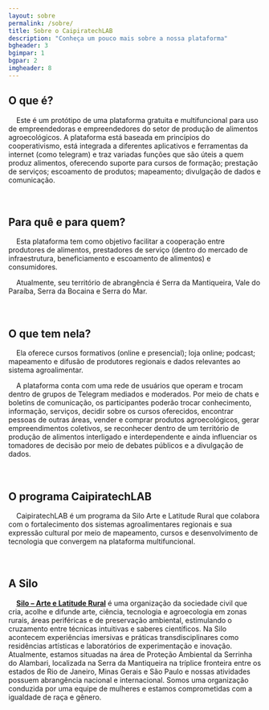```yaml
---
layout: sobre
permalink: /sobre/
title: Sobre o CaipiratechLAB
description: "Conheça um pouco mais sobre a nossa plataforma"
bgheader: 3
bgimpar: 1
bgpar: 2 
imgheader: 8 
---
```



## O que é?

&nbsp;&nbsp;&nbsp;&nbsp;Este é um protótipo de uma plataforma gratuita e multifuncional para uso de empreendedoras e empreendedores do setor de produção de alimentos agroecológicos. A plataforma está baseada em princípios do cooperativismo, está integrada a diferentes aplicativos e ferramentas da internet (como telegram) e traz variadas funções que são úteis a quem produz alimentos, oferecendo suporte para cursos de formação; prestação de serviços; escoamento de produtos; mapeamento; divulgação de dados e comunicação. 
<br><br><br>



## Para quê e para quem?

&nbsp;&nbsp;&nbsp;&nbsp;Esta plataforma tem como objetivo facilitar a cooperação entre produtores de alimentos, prestadores de serviço (dentro do mercado de infraestrutura, beneficiamento e escoamento de alimentos) e consumidores. 

&nbsp;&nbsp;&nbsp;&nbsp;Atualmente, seu território de abrangência é Serra da Mantiqueira, Vale do Paraíba, Serra da Bocaina e Serra do Mar. 
<br><br><br>



## O que tem nela?

&nbsp;&nbsp;&nbsp;&nbsp;Ela oferece cursos formativos (online e presencial); loja online; podcast; mapeamento e difusão de produtores regionais e dados relevantes ao sistema agroalimentar. 

&nbsp;&nbsp;&nbsp;&nbsp;A plataforma conta com uma rede de usuários que operam e trocam dentro de grupos de Telegram mediados e moderados. Por meio de chats e boletins de comunicação, os participantes poderão trocar conhecimento, informação, serviços, decidir sobre os cursos oferecidos, encontrar pessoas de outras áreas, vender e comprar produtos agroecológicos, gerar empreendimentos coletivos, se reconhecer dentro de um território de produção de alimentos interligado e interdependente e ainda influenciar os tomadores de decisão por meio de debates públicos e a divulgação de dados.
<br><br><br>



## O programa CaipiratechLAB

&nbsp;&nbsp;&nbsp;&nbsp;CaipiratechLAB é um programa da Silo Arte e Latitude Rural que colabora com o fortalecimento dos sistemas agroalimentares regionais e sua expressão cultural por meio de mapeamento, cursos e desenvolvimento de tecnologia que convergem na plataforma multifuncional. 
<br><br><br>



## A Silo

&nbsp;&nbsp;&nbsp;&nbsp;**[Silo – Arte e Latitude Rural](https://silo.org.br/)** é uma organização da sociedade civil que cria, acolhe e difunde arte, ciência, tecnologia e agroecologia em zonas rurais, áreas periféricas e de preservação ambiental, estimulando o cruzamento entre técnicas intuitivas e saberes científicos. Na Silo acontecem experiências imersivas e práticas transdisciplinares como residências artísticas e laboratórios de experimentação e inovação. Atualmente, estamos situadas na área de Proteção Ambiental da Serrinha do Alambari, localizada na Serra da Mantiqueira na tríplice fronteira entre os estados de Rio de Janeiro, Minas Gerais e São Paulo e nossas atividades possuem abrangência nacional e internacional. Somos uma organização conduzida por uma equipe de mulheres e estamos comprometidas com a igualdade de raça e gênero.
